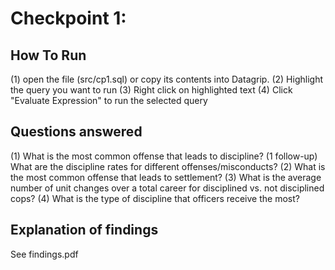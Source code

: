 # Checkpoint 1:

## How To Run

(1) open the file (src/cp1.sql) or copy its contents into Datagrip. 
(2) Highlight the query you want to run
(3) Right click on highlighted text
(4) Click "Evaluate Expression" to run the selected query

## Questions answered
(1) What is the most common offense that leads to discipline?
(1 follow-up) What are the discipline rates for different offenses/misconducts?
(2) What is the most common offense that leads to settlement?
(3) What is the average number of unit changes over a total career for disciplined vs. not disciplined cops?
(4) What is the type of discipline that officers receive the most?

## Explanation of findings
See findings.pdf




